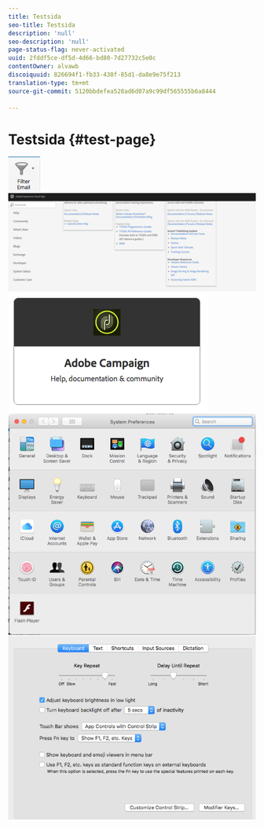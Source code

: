 ```yaml
---
title: Testsida
seo-title: Testsida
description: 'null'
seo-description: 'null'
page-status-flag: never-activated
uuid: 2fddf5ce-df5d-4d66-bd80-7d27732c5e0c
contentOwner: alvawb
discoiquuid: 826694f1-fb33-430f-85d1-da8e9e75f213
translation-type: tm+mt
source-git-commit: 5120bbdefea528ad6d07a9c99df565555b6a8444

---
```



# Testsida {#test-page}

![screen_shot_2018-03-21at084300](assets/screen_shot_2018-03-21at084300.png) ![screen_shot_2018-03-21at084428](assets/screen_shot_2018-03-21at084428.png)![screen_shot_2018-03-21at0847 27](assets/screen_shot_2018-03-21at084727.png) ![screen_shot_2018-03-21at084508](assets/screen_shot_2018-03-21at084508.png) ![screen_shot_2018-03-21at084830](assets/screen_shot_2018-03-21at084830.png)

